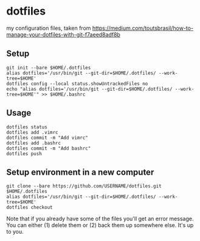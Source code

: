 # dotfiles

my configuration files, taken from https://medium.com/toutsbrasil/how-to-manage-your-dotfiles-with-git-f7aeed8adf8b

## Setup

```
git init --bare $HOME/.dotfiles
alias dotfiles='/usr/bin/git --git-dir=$HOME/.dotfiles/ --work-tree=$HOME'
dotfiles config --local status.showUntrackedFiles no
echo "alias dotfiles='/usr/bin/git --git-dir=$HOME/.dotfiles/ --work-tree=$HOME'" >> $HOME/.bashrc
```

## Usage

```
dotfiles status
dotfiles add .vimrc
dotfiles commit -m "Add vimrc"
dotfiles add .bashrc
dotfiles commit -m "Add bashrc"
dotfiles push
```

## Setup environment in a new computer

```
git clone --bare https://github.com/USERNAME/dotfiles.git $HOME/.dotfiles
alias dotfiles='/usr/bin/git --git-dir=$HOME/.dotfiles/ --work-tree=$HOME'
dotfiles checkout
```

Note that if you already have some of the files you'll get an error message. You can either (1) delete them or (2) back them up somewhere else. It's up to you.
